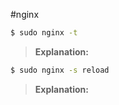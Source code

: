 #nginx 
```bash
$ sudo nginx -t 
```
> **Explanation:**

```bash
$ sudo nginx -s reload
```
> **Explanation:**


